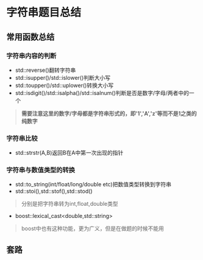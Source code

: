 # 字符串题目总结

## 常用函数总结

### 字符串内容的判断

* std::reverse()翻转字符串
* std::isupper()/std::islower()判断大小写
* std::toupper()/std::uplower()转换大小写
* std::isdigit()/std::isalpha()/std::isalnum()判断是否是数字/字母/两者中的一个
> __需要注意这里的数字/字母都是字符串形式的，即'1','A','z'等而不是1之类的纯数字__

### 字符串比较

* std::strstr(A,B)返回B在A中第一次出现的指针

### 字符串与数值类型的转换

* std::to_string(int/float/long/double etc)把数值类型转换到字符串
* std::stoi(),std::stof(),std::stod()
> 分别是把字符串转为int,float,double类型
* boost::lexical_cast<double,std::string>
> boost中也有这种功能，更为广义，但是在做题的时候不能用

## 套路
